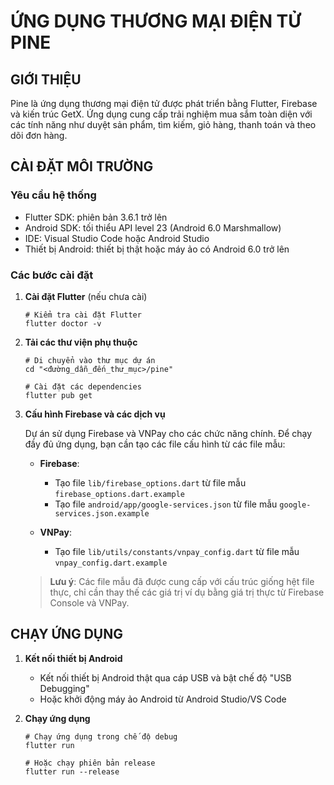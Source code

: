 # ỨNG DỤNG THƯƠNG MẠI ĐIỆN TỬ PINE

## GIỚI THIỆU

Pine là ứng dụng thương mại điện tử được phát triển bằng Flutter, Firebase và kiến trúc GetX. Ứng dụng cung cấp trải nghiệm mua sắm toàn diện với các tính năng như duyệt sản phẩm, tìm kiếm, giỏ hàng, thanh toán và theo dõi đơn hàng.

## CÀI ĐẶT MÔI TRƯỜNG

### Yêu cầu hệ thống
- Flutter SDK: phiên bản 3.6.1 trở lên
- Android SDK: tối thiểu API level 23 (Android 6.0 Marshmallow)
- IDE: Visual Studio Code hoặc Android Studio
- Thiết bị Android: thiết bị thật hoặc máy ảo có Android 6.0 trở lên

### Các bước cài đặt

1. **Cài đặt Flutter** (nếu chưa cài)
   ```
   # Kiểm tra cài đặt Flutter
   flutter doctor -v
   ```

2. **Tải các thư viện phụ thuộc**
   ```
   # Di chuyển vào thư mục dự án
   cd "<đường_dẫn_đến_thư_mục>/pine"
   
   # Cài đặt các dependencies
   flutter pub get
   ```

3. **Cấu hình Firebase và các dịch vụ**

   Dự án sử dụng Firebase và VNPay cho các chức năng chính. Để chạy đầy đủ ứng dụng, bạn cần tạo các file cấu hình từ các file mẫu:
   
   - **Firebase**: 
     - Tạo file `lib/firebase_options.dart` từ file mẫu `firebase_options.dart.example`
     - Tạo file `android/app/google-services.json` từ file mẫu `google-services.json.example`
   
   - **VNPay**: 
     - Tạo file `lib/utils/constants/vnpay_config.dart` từ file mẫu `vnpay_config.dart.example`

   > **Lưu ý**: Các file mẫu đã được cung cấp với cấu trúc giống hệt file thực, chỉ cần thay thế các giá trị ví dụ bằng giá trị thực từ Firebase Console và VNPay.

## CHẠY ỨNG DỤNG

1. **Kết nối thiết bị Android**
   - Kết nối thiết bị Android thật qua cáp USB và bật chế độ "USB Debugging"
   - Hoặc khởi động máy ảo Android từ Android Studio/VS Code

2. **Chạy ứng dụng**
   ```
   # Chạy ứng dụng trong chế độ debug
   flutter run
   ```
   
   ```
   # Hoặc chạy phiên bản release
   flutter run --release
   